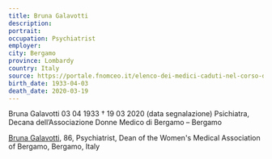 ```yaml
---
title: Bruna Galavotti
description: 
portrait: 
occupation: Psychiatrist
employer: 
city: Bergamo
province: Lombardy
country: Italy 
source: https://portale.fnomceo.it/elenco-dei-medici-caduti-nel-corso-dellepidemia-di-covid-19/
birth_date: 1933-04-03
death_date: 2020-03-19
---
```


Bruna Galavotti 03 04 1933 † 19 03 2020 (data segnalazione)
Psichiatra, Decana dell’Associazione Donne Medico di Bergamo – Bergamo

<a href="https://portale.fnomceo.it/elenco-dei-medici-caduti-nel-corso-dellepidemia-di-covid-19/">Bruna Galavotti</a>, 86, Psychiatrist, Dean of the Women's Medical Association of Bergamo, Bergamo, Italy
